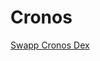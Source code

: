 # Cronos

[Swapp Cronos Dex](https://app.gitbook.com/o/-MkYwBzZ2rNwCXvOpRfR/s/vec0ywW94QQ0tYVhgTGV/ "mention")
